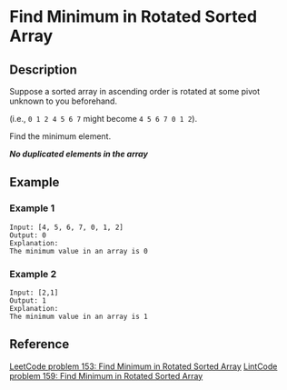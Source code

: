 # Find Minimum in Rotated Sorted Array

## Description
Suppose a sorted array in ascending order is rotated at some pivot unknown to you beforehand.

(i.e., `0 1 2 4 5 6 7` might become `4 5 6 7 0 1 2`).

Find the minimum element.

_**No duplicated elements in the array**_

## Example

### Example 1
```
Input: [4, 5, 6, 7, 0, 1, 2]
Output: 0
Explanation:
The minimum value in an array is 0
```

### Example 2
```
Input: [2,1]
Output: 1
Explanation:
The minimum value in an array is 1
```

## Reference
[LeetCode problem 153: Find Minimum in Rotated Sorted Array](https://leetcode.com/problems/find-minimum-in-rotated-sorted-array/)
[LintCode problem 159: Find Minimum in Rotated Sorted Array](https://www.lintcode.com/problem/159/)